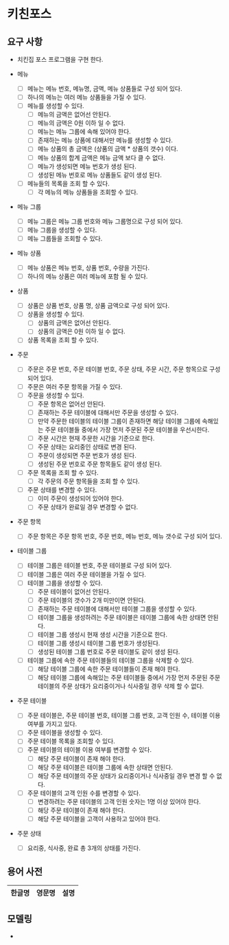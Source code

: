 # 키친포스

## 요구 사항

- 치킨집 포스 프로그램을 구현 한다.

- 메뉴
    - [ ] 메뉴는 메뉴 번호, 메뉴명, 금액, 메뉴 상품들로 구성 되어 있다.
    - [ ] 하나의 메뉴는 여러 메뉴 상품들을 가질 수 있다.
    - [ ] 메뉴를 생성할 수 있다.
        - [ ] 메뉴의 금액은 없어선 안된다.
        - [ ] 메뉴의 금액은 0원 이하 일 수 없다.
        - [ ] 메뉴는 메뉴 그룹에 속해 있어야 한다. 
        - [ ] 존재하는 메뉴 상품에 대해서만 메뉴를 생성할 수 있다.
        - [ ] 메뉴 상품의 총 금액은 (상품의 금액 * 상품의 갯수) 이다.
        - [ ] 메뉴 상품의 합계 금액은 메뉴 금액 보다 클 수 없다.
        - [ ] 메뉴가 생성되면 메뉴 번호가 생성 된다.
        - [ ] 생성된 메뉴 번호로 메뉴 상품들도 같이 생성 된다.
    - [ ] 메뉴들의 목록을 조회 할 수 있다.
        - [ ] 각 메뉴의 메뉴 상품들을 조회할 수 있다.
        
- 메뉴 그룹
    - [ ] 메뉴 그룹은 메뉴 그룹 번호와 메뉴 그룹명으로 구성 되어 있다.
    - [ ] 메뉴 그룹을 생성할 수 있다.
    - [ ] 메뉴 그룹들을 조회할 수 있다.

- 메뉴 상품
    - [ ] 메뉴 상품은 메뉴 번호, 상품 번호, 수량을 가진다.
    - [ ] 하나의 메뉴 상품은 여러 메뉴에 포함 될 수 있다.
  
- 상품
    - [ ] 상품은 상품 번호, 상품 명, 상품 금액으로 구성 되어 있다.
    - [ ] 상품을 생성할 수 있다.
        - [ ] 상품의 금액은 없어선 안된다.
        - [ ] 상품의 금액은 0원 이하 일 수 없다. 
    - [ ] 상품 목록을 조회 할 수 있다.
    
- 주문 
    - [ ] 주문은 주문 번호, 주문 테이블 번호, 주문 상태, 주문 시간, 주문 항목으로 구성 되어 있다.
    - [ ] 주문은 여러 주문 항목을 가질 수 있다.
    - [ ] 주문을 생성할 수 있다.
        - [ ] 주문 항목은 없어선 안된다.
        - [ ] 존재하는 주문 테이블에 대해서만 주문을 생성할 수 있다.
        - [ ] 만약 주문한 테이블의 테이블 그룹이 존재하면 해당 테이블 그룹에 속해있는 주문 테이블들 중에서
              가장 먼저 주문된 주문 테이블을 우선시한다. 
        - [ ] 주문 시간은 현재 주문한 시간을 기준으로 한다.
        - [ ] 주문 상태는 요리중인 상태로 변경 된다.
        - [ ] 주문이 생성되면 주문 번호가 생성 된다.
        - [ ] 생성된 주문 번호로 주문 항목들도 같이 생성 된다.
    - [ ] 주문 목록을 조회 할 수 있다.
        - [ ] 각 주문의 주문 항목들을 조회 할 수 있다.
    - [ ] 주문 상태를 변경할 수 있다.
        - [ ] 이미 주문이 생성되어 있어야 한다.
        - [ ] 주문 상태가 완료일 경우 변경할 수 없다.
 
- 주문 항목
    - [ ] 주문 항목은 주문 항목 번호, 주문 번호, 메뉴 번호, 메뉴 갯수로 구성 되어 있다.
    
- 테이블 그룹
    - [ ] 테이블 그룹은 테이블 번호, 주문 테이블로 구성 되어 있다.
    - [ ] 테이블 그룹은 여러 주문 테이블을 가질 수 있다.
    - [ ] 테이블 그룹을 생성할 수 있다.
        - [ ] 주문 테이블이 없어선 안된다.
        - [ ] 주문 테이블의 갯수가 2개 미만이면 안된다.
        - [ ] 존재하는 주문 테이블에 대해서만 테이블 그룹을 생성할 수 있다.
        - [ ] 테이블 그룹을 생성하려는 주문 테이블은 테이블 그룹에 속한 상태면 안된다.
        - [ ] 테이블 그룹 생성시 현재 생성 시간을 기준으로 한다.
        - [ ] 테이블 그룹 생성시 테이블 그룹 번호가 생성된다.
        - [ ] 생성된 테이블 그룹 번호로 주문 테이블도 같이 생성 된다.
    - [ ] 테이블 그룹에 속한 주문 테이블들의 테이블 그룹을 삭제할 수 있다.
        - [ ] 해당 테이블 그룹에 속한 주문 테이블들이 존재 해야 한다.
        - [ ] 해당 테이블 그룹에 속해있는 주문 테이블들 중에서 
              가장 먼저 주문된 주문 테이블의 주문 상태가 요리중이거나 식사중일 경우 삭제 할 수 없다.
        
- 주문 테이블
    - [ ] 주문 테이블은, 주문 테이블 번호, 테이블 그룹 번호, 고객 인원 수, 테이블 이용 여부를 가지고 있다.
    - [ ] 주문 테이블을 생성할 수 있다.
    - [ ] 주문 테이블 목록을 조회할 수 있다.
    - [ ] 주문 테이블의 테이블 이용 여부를 변경할 수 있다.
        - [ ] 해당 주문 테이블이 존재 해야 한다.
        - [ ] 해당 주문 테이블은 테이블 그룹에 속한 상태면 안된다.
        - [ ] 해당 주문 테이블의 주문 상태가 요리중이거나 식사중일 경우 변경 할 수 없다.
    - [ ] 주문 테이블의 고객 인원 수를 변경할 수 있다.
        - [ ] 변경하려는 주문 테이블의 고객 인원 숫자는 1명 이상 있어야 한다.
        - [ ] 해당 주문 테이블이 존재 해야 한다.
        - [ ] 해당 주문 테이블을 고객이 사용하고 있어야 한다.
    
- 주문 상태
    - [ ] 요리중, 식사중, 완료 총 3개의 상태를 가진다.

## 용어 사전

| 한글명 | 영문명 | 설명 |
| --- | --- | --- |

## 모델링

- 
